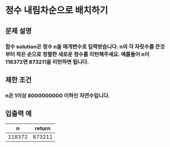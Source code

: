 # 정수 내림차순으로 배치하기
## 문제 설명
### 함수 solution은 정수 n을 매개변수로 입력받습니다. n의 각 자릿수를 큰것부터 작은 순으로 정렬한 새로운 정수를 리턴해주세요. 예를들어 n이 118372면 873211을 리턴하면 됩니다.

## 제한 조건
### n은 1이상 8000000000 이하인 자연수입니다.
## 입출력 예

|n|return|
|:----:|:----:|
|118372|873211|
